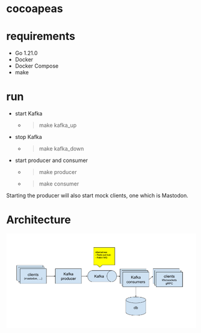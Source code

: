 # cocoapeas

# requirements

- Go 1.21.0
- Docker
- Docker Compose
- make


# run

- start Kafka
  - > make kafka_up
- stop Kafka
  - > make kafka_down
- start producer and consumer
  - > make producer
  - > make consumer

Starting the producer will also start mock clients, one which is Mastodon.

# Architecture
![architecture](assets/cocopeas.png)